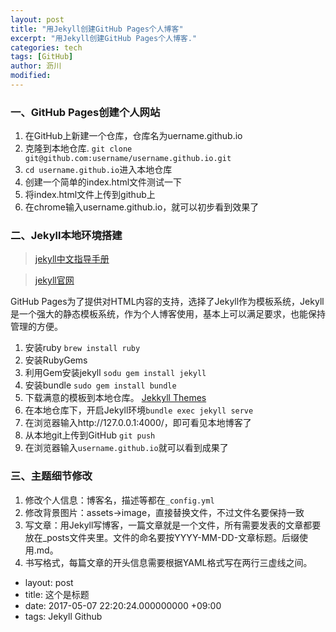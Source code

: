 ```yaml
---
layout: post
title: "用Jekyll创建GitHub Pages个人博客"
excerpt: "用Jekyll创建GitHub Pages个人博客."
categories: tech
tags: [GitHub]
author: 沥川
modified:
---
```


### 一、GitHub Pages创建个人网站
1. 在GitHub上新建一个仓库，仓库名为uername.github.io
2. 克隆到本地仓库.
`git clone git@github.com:username/username.github.io.git`
3. `cd username.github.io`进入本地仓库
4. 创建一个简单的index.html文件测试一下
5. 将index.html文件上传到github上
6. 在chrome输入username.github.io，就可以初步看到效果了

### 二、Jekyll本地环境搭建
>[jekyll中文指导手册](http://jekyllcn.com/)

>[jekyll官网](https://jekyllrb.com/)

GitHub Pages为了提供对HTML内容的支持，选择了Jekyll作为模板系统，Jekyll是一个强大的静态模板系统，作为个人博客使用，基本上可以满足要求，也能保持管理的方便。

1. 安装ruby `brew install ruby`
2. 安装RubyGems
3. 利用Gem安装jekyll
`sodu gem install jekyll`
4. 安装bundle `sudo gem install bundle`
5. 下载满意的模板到本地仓库。
[Jekkyll Themes](http://jekyllthemes.org/)
6. 在本地仓库下，开启Jekyll环境`bundle exec jekyll serve`
7. 在浏览器输入http://127.0.0.1:4000/，即可看见本地博客了
7. 从本地git上传到GitHub `git push`
8. 在浏览器输入`username.github.io`就可以看到成果了

### 三、主题细节修改
1. 修改个人信息：博客名，描述等都在`_config.yml`
2. 修改背景图片：assets->image，直接替换文件，不过文件名要保持一致
3. 写文章：用Jekyll写博客，一篇文章就是一个文件，所有需要发表的文章都要放在_posts文件夹里。文件的命名要按YYYY-MM-DD-文章标题。后缀使用.md。
4. 书写格式，每篇文章的开头信息需要根据YAML格式写在两行三虚线之间。
  * layout: post
  * title: 这个是标题
  * date: 2017-05-07 22:20:24.000000000 +09:00
  * tags: Jekyll Github
